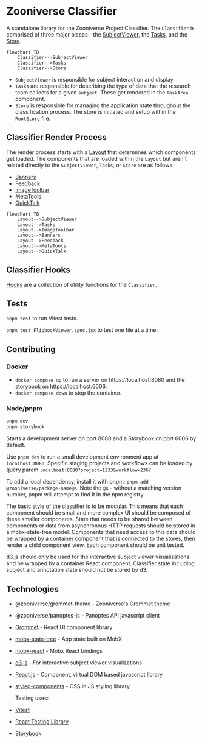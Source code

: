 # Zooniverse Classifier

A standalone library for the Zooniverse Project Classifier. The `Classifier` is comprised of three major pieces - the [SubjectViewer](/packages/lib-classifier/src/components/Classifier/components/SubjectViewer/README.md), the [Tasks](/packages/lib-classifier/src/plugins/tasks/README.md), and the [Store](/packages/lib-classifier/src/store/README.md).

```mermaid
flowchart TD
    Classifier-->SubjectViewer
    Classifier-->Tasks
    Classifier-->Store
```

- `SubjectViewer` is responsible for subject interaction and display
- `Tasks` are responsible for describing the type of data that the research team collects for a given `subject`. These get rendered in the `TaskArea` component.
- `Store` is responsible for managing the application state throughout the classification process. The store is initiated and setup within the `RootStore` file.

## Classifier Render Process

The render process starts with a [Layout](/packages/lib-classifier/src/components/Classifier/components/Layout/README.md) that determines which components get loaded. The components that are loaded within the `Layout` but aren't related directly to the `SubjectViewer`, `Tasks`, or `Store` are as follows:

- [Banners](/packages/lib-classifier/src/components/Classifier/components/Banners/README.md)
- Feedback
- [ImageToolbar](/packages/lib-classifier/src/components/Classifier/components/ImageToolbar/README.md)
- MetaTools
- [QuickTalk](/packages/lib-classifier/src/components/Classifier/components/QuickTalk/README.md)

```mermaid
flowchart TB
	Layout-->SubjectViewer
	Layout-->Tasks
	Layout-->ImageToolbar
	Layout-->Banners
	Layout-->Feedback
	Layout-->MetaTools
	Layout-->QuickTalk
```

## Classifier Hooks
[Hooks](/packages/lib-classifier/src/hooks/README.md) are a collection of utility functions for the `Classifier`.

## Tests

`pnpm test` to run Vitest tests.

`pnpm test FlipbookViewer.spec.jsx` to test one file at a time.

## Contributing

### Docker
- `docker compose up` to run a server on https://localhost:8080 and the storybook on https://localhost:6006.
- `docker compose down` to stop the container.

### Node/pnpm
```sh
pnpm dev
pnpm storybook
```

Starts a development server on port 8080 and a Storybook on port 6006 by default.

Use `pnpm dev` to run a small development environment app at `localhost:8080`. Specific staging projects and workflows can be loaded by query param `localhost:8080?project=1233&workflow=2367`

To add a local dependency, install it with pnpm: `pnpm add @zooniverse/package-name@X`. Note the `@X` - without a matching version number, pnpm will attempt to find it in the npm registry.

The basic style of the classifier is to be modular. This means that each component should be small and more complex UI should be composed of these smaller components. State that needs to be shared between components or data from asynchronous HTTP requests should be stored in a mobx-state-tree model. Components that need access to this data should be wrapped by a container component that is connected to the stores, then render a child component view. Each component should be unit tested.

d3.js should only be used for the interactive subject viewer visualizations and be wrapped by a container React component. Classifier state including subject and annotation state should not be stored by d3.

## Technologies

  - @zooniverse/grommet-theme - Zooniverse's Grommet theme
  - @zooniverse/panoptes-js - Panoptes API javascript client
  - [Grommet](https://v2.grommet.io/components) - React UI component library
  - [mobx-state-tree](https://github.com/mobxjs/mobx-state-tree/) - App state built on MobX
  - [mobx-react](https://github.com/mobxjs/mobx-react) - Mobx React bindings
  - [d3.js](https://d3js.org/) - For interactive subject viewer visualizations
  - [React.js](https://reactjs.org/)  - Component, virtual DOM based javascript library
  - [styled-components](https://www.styled-components.com/) - CSS in JS styling library.

    Testing uses:

  - [Vitest](https://vitest.dev)
  - [React Testing Library](https://testing-library.com)
  - [Storybook](https://storybook.js.org)
